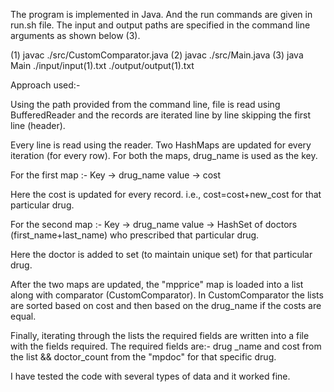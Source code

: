 The program is implemented in Java. And the run commands are given in run.sh file. 
The input and output paths are specified in the command line arguments as shown below (3).

(1) javac ./src/CustomComparator.java
(2) javac ./src/Main.java
(3) java Main ./input/input(1).txt ./output/output(1).txt

Approach used:-
 
Using the path provided from the command line, file is read using BufferedReader and the records are iterated line by line skipping the first line (header).

Every line is read using the reader.
Two HashMaps are updated for every iteration (for every row). For both the maps, drug_name is used as the key.

For the first map :-
Key -> drug_name
value -> cost

Here the cost is updated for every record. i.e., cost=cost+new_cost for that particular drug.

For the second map :-
Key -> drug_name
value -> HashSet of doctors (first_name+last_name) who prescribed that particular drug.

Here the doctor is added to set (to maintain unique set) for that particular drug.

After the two maps are updated, the "mpprice" map is loaded into a list along with comparator (CustomComparator).
In CustomComparator the lists are sorted based on cost and then based on the drug_name if the costs are equal.

Finally, iterating through the lists the required fields are written into a file with the fields required.
The required fields are:- drug _name and cost from the list && doctor_count from the "mpdoc" for that specific drug.

I have tested the code with several types of data and it worked fine.

